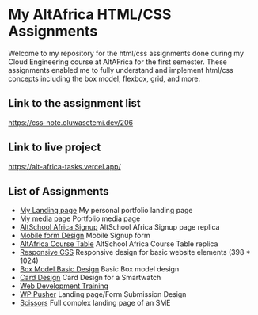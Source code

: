 # My AltAfrica HTML/CSS Assignments

Welcome to my repository for the html/css assignments done during my Cloud Engineering course at AltAFrica for the first semester. These assignments enabled me to fully understand and implement html/css concepts including the box model, flexbox, grid, and more.

## Link to the assignment list
https://css-note.oluwasetemi.dev/206

## Link to live project
https://alt-africa-tasks.vercel.app/

## List of Assignments

- [My Landing page](/html/index.html) My personal portfolio landing page
- [My media page](/html/media.html) Portfolio media page
- [AltSchool Africa Signup](/html/form.html) AltSchool Africa Signup page replica
- [Mobile form Design](/html/form2.html) Mobile Signup form
- [AltAfrica Course Table](/html/table.html) AltSchool Africa Course Table replica
- [Responsive CSS](/html/Css1.html) Responsive design for basic website elements (398 * 1024)
- [Box Model Basic Design](/html/Otter-cs.html) Basic Box model design
- [Card Design](/html/novus-css.html) Card Design for a Smartwatch
- [Web Development Training](/html/webdev-css.html)
- [WP Pusher](/html/WP-css.html) Landing page/Form Submission Design
- [Scissors](/html/scissors.html) Full complex landing page of an SME
